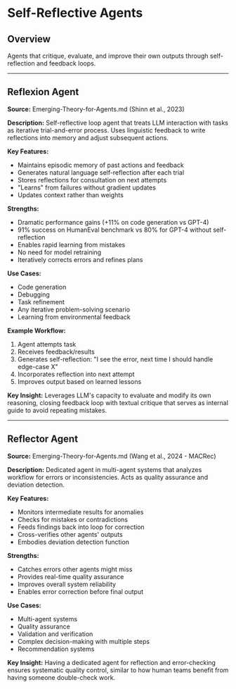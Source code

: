 # Self-Reflective Agents

## Overview
Agents that critique, evaluate, and improve their own outputs through self-reflection and feedback loops.

---

## Reflexion Agent

**Source:** Emerging-Theory-for-Agents.md (Shinn et al., 2023)

**Description:** Self-reflective loop agent that treats LLM interaction with tasks as iterative trial-and-error process. Uses linguistic feedback to write reflections into memory and adjust subsequent actions.

**Key Features:**
- Maintains episodic memory of past actions and feedback
- Generates natural language self-reflection after each trial
- Stores reflections for consultation on next attempts
- "Learns" from failures without gradient updates
- Updates context rather than weights

**Strengths:**
- Dramatic performance gains (+11% on code generation vs GPT-4)
- 91% success on HumanEval benchmark vs 80% for GPT-4 without self-reflection
- Enables rapid learning from mistakes
- No need for model retraining
- Iteratively corrects errors and refines plans

**Use Cases:**
- Code generation
- Debugging
- Task refinement
- Any iterative problem-solving scenario
- Learning from environmental feedback

**Example Workflow:**
1. Agent attempts task
2. Receives feedback/results
3. Generates self-reflection: "I see the error, next time I should handle edge-case X"
4. Incorporates reflection into next attempt
5. Improves output based on learned lessons

**Key Insight:** Leverages LLM's capacity to evaluate and modify its own reasoning, closing feedback loop with textual critique that serves as internal guide to avoid repeating mistakes.

---

## Reflector Agent

**Source:** Emerging-Theory-for-Agents.md (Wang et al., 2024 - MACRec)

**Description:** Dedicated agent in multi-agent systems that analyzes workflow for errors or inconsistencies. Acts as quality assurance and deviation detection.

**Key Features:**
- Monitors intermediate results for anomalies
- Checks for mistakes or contradictions
- Feeds findings back into loop for correction
- Cross-verifies other agents' outputs
- Embodies deviation detection function

**Strengths:**
- Catches errors other agents might miss
- Provides real-time quality assurance
- Improves overall system reliability
- Enables error correction before final output

**Use Cases:**
- Multi-agent systems
- Quality assurance
- Validation and verification
- Complex decision-making with multiple steps
- Recommendation systems

**Key Insight:** Having a dedicated agent for reflection and error-checking ensures systematic quality control, similar to how human teams benefit from having someone double-check work.
